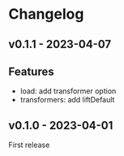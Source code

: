 # Changelog

## v0.1.1 - 2023-04-07

## Features

- load: add transformer option
- transformers: add liftDefault

## v0.1.0 - 2023-04-01

First release
